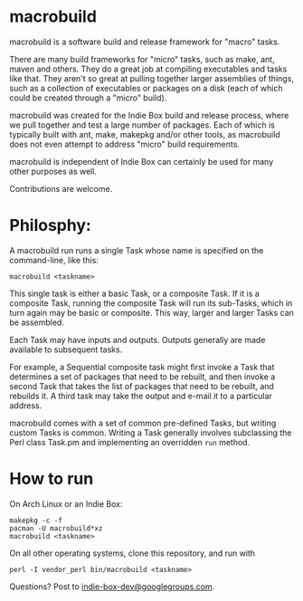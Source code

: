 macrobuild
==========

macrobuild is a software build and release framework for "macro" tasks.

There are many build frameworks for "micro" tasks, such as make, ant,
maven and others. They do a great job at compiling executables and
tasks like that. They aren't so great at pulling together larger
assemblies of things, such as a collection of executables or packages
on a disk (each of which could be created through a "micro" build).

macrobuild was created for the Indie Box build and release process,
where we pull together and test a large number of packages. Each of which
is typically built with ant, make, makepkg and/or other tools, as
macrobuild does not even attempt to address "micro" build requirements.

macrobuild is independent of Indie Box can certainly be used for many other
purposes as well.

Contributions are welcome.

# Philosphy:

A macrobuild run runs a single Task whose name is specified on the
command-line, like this:
```
macrobuild <taskname>
```
This single task is either a basic Task, or a composite Task. If it
is a composite Task, running the composite Task will run its sub-Tasks,
which in turn again may be basic or composite. This way, larger and
larger Tasks can be assembled.

Each Task may have inputs and outputs. Outputs generally are made
available to subsequent tasks.

For example, a Sequential composite task might first invoke a
Task that determines a set of packages that need to be rebuilt, and
then invoke a second Task that takes the list of packages that need
to be rebuilt, and rebuilds it. A third task may take the output
and e-mail it to a particular address.

macrobuild comes with a set of common pre-defined Tasks, but writing
custom Tasks is common. Writing a Task generally involves subclassing
the Perl class Task.pm and implementing an overridden `run` method.

# How to run

On Arch Linux or an Indie Box:
```
makepkg -c -f
pacman -U macrobuild*xz
macrobuild <taskname>
```
On all other operating systems, clone this repository, and run with
```
perl -I vendor_perl bin/macrobuild <taskname>
```

Questions? Post to indie-box-dev@googlegroups.com.

